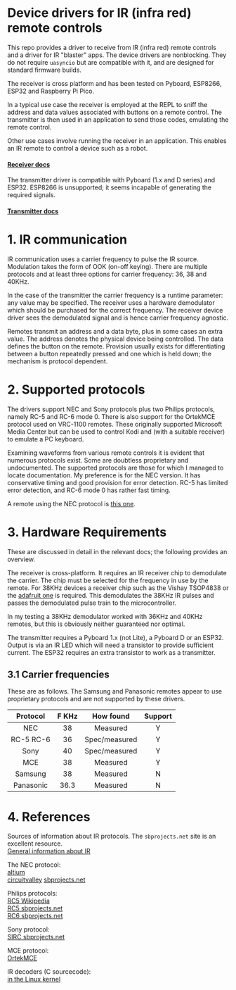 # Device drivers for IR (infra red) remote controls

This repo provides a driver to receive from IR (infra red) remote controls and
a driver for IR "blaster" apps. The device drivers are nonblocking. They do not
require `uasyncio` but are compatible with it, and are designed for standard
firmware builds.

The receiver is cross platform and has been tested on Pyboard, ESP8266, ESP32
and Raspberry Pi Pico.

In a typical use case the receiver is employed at the REPL to sniff the address
and data values associated with buttons on a remote control. The transmitter is
then used in an application to send those codes, emulating the remote control.

Other use cases involve running the receiver in an application. This enables an
IR remote to control a device such as a robot.

#### [Receiver docs](./RECEIVER.md)

The transmitter driver is compatible with Pyboard (1.x and D series) and ESP32.
ESP8266 is unsupported; it seems incapable of generating the required signals.

#### [Transmitter docs](./TRANSMITTER.md)

# 1. IR communication

IR communication uses a carrier frequency to pulse the IR source. Modulation
takes the form of OOK (on-off keying). There are multiple protocols and at
least three options for carrier frequency: 36, 38 and 40KHz.

In the case of the transmitter the carrier frequency is a runtime parameter:
any value may be specified. The receiver uses a hardware demodulator which
should be purchased for the correct frequency. The receiver device driver sees
the demodulated signal and is hence carrier frequency agnostic.

Remotes transmit an address and a data byte, plus in some cases an extra value.
The address denotes the physical device being controlled. The data defines the
button on the remote. Provision usually exists for differentiating between a
button repeatedly pressed and one which is held down; the mechanism is protocol
dependent.

# 2. Supported protocols

The drivers support NEC and Sony protocols plus two Philips protocols, namely
RC-5 and RC-6 mode 0. There is also support for the OrtekMCE protocol used on
VRC-1100 remotes. These originally supported Microsoft Media Center but can be
used to control Kodi and (with a suitable receiver) to emulate a PC keyboard.

Examining waveforms from various remote controls it is evident that numerous
protocols exist. Some are doubtless proprietary and undocumented. The supported
protocols are those for which I managed to locate documentation. My preference
is for the NEC version. It has conservative timing and good provision for error
detection. RC-5 has limited error detection, and RC-6 mode 0 has rather fast
timing.

A remote using the NEC protocol is [this one](https://www.adafruit.com/products/389).

# 3. Hardware Requirements

These are discussed in detail in the relevant docs; the following provides an
overview.

The receiver is cross-platform. It requires an IR receiver chip to demodulate
the carrier. The chip must be selected for the frequency in use by the remote.
For 38KHz devices a receiver chip such as the Vishay TSOP4838 or the
[adafruit one](https://www.adafruit.com/products/157) is required. This
demodulates the 38KHz IR pulses and passes the demodulated pulse train to the
microcontroller.

In my testing a 38KHz demodulator worked with 36KHz and 40KHz remotes, but this
is obviously neither guaranteed nor optimal.

The transmitter requires a Pyboard 1.x (not Lite), a Pyboard D or an ESP32.
Output is via an IR LED which will need a transistor to provide sufficient
current. The ESP32 requires an extra transistor to work as a transmitter.

## 3.1 Carrier frequencies

These are as follows. The Samsung and Panasonic remotes appear to use
proprietary protocols and are not supported by these drivers.

| Protocol  | F KHz | How found     | Support |
|:---------:|:-----:|:-------------:|:-------:|
| NEC       | 38    | Measured      | Y       |
| RC-5 RC-6 | 36    | Spec/measured | Y       |
| Sony      | 40    | Spec/measured | Y       |
| MCE       | 38    | Measured      | Y       | 
| Samsung   | 38    | Measured      | N       |
| Panasonic | 36.3  | Measured      | N       |

# 4. References

Sources of information about IR protocols. The `sbprojects.net` site is an
excellent resource.  
[General information about IR](https://www.sbprojects.net/knowledge/ir/)

The NEC protocol:  
[altium](http://techdocs.altium.com/display/FPGA/NEC+Infrared+Transmission+Protocol)  
[circuitvalley](http://www.circuitvalley.com/2013/09/nec-protocol-ir-infrared-remote-control.html)
[sbprojects.net](https://www.sbprojects.net/knowledge/ir/nec.php)

Philips protocols:  
[RC5 Wikipedia](https://en.wikipedia.org/wiki/RC-5)  
[RC5 sbprojects.net](https://www.sbprojects.net/knowledge/ir/rc5.php)  
[RC6 sbprojects.net](https://www.sbprojects.net/knowledge/ir/rc6.php)

Sony protocol:  
[SIRC sbprojects.net](https://www.sbprojects.net/knowledge/ir/sirc.php)

MCE protocol:  
[OrtekMCE](http://www.hifi-remote.com/johnsfine/DecodeIR.html#OrtekMCE)

IR decoders (C sourcecode):  
[in the Linux kernel](https://github.com/torvalds/linux/tree/master/drivers/media/rc)
